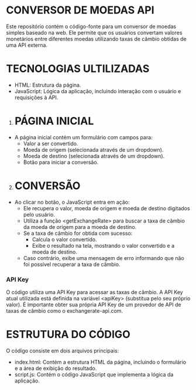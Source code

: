 # CONVERSOR DE MOEDAS API
Este repositório contém o código-fonte para um conversor de moedas simples baseado na web. Ele permite que os usuários convertam valores monetários entre diferentes moedas utilizando taxas de câmbio obtidas de uma API externa.

# TECNOLOGIAS ULTILIZADAS 
* HTML: Estrutura da página.
* JavaScript: Lógica da aplicação, incluindo interação com o usuário e requisições à API.


1. # PÁGINA INICIAL
*  A página inicial contém um formulário com campos para:
    * Valor a ser convertido.
    * Moeda de origem (selecionada através de um dropdown).
    * Moeda de destino (selecionada através de um dropdown).
    * Botão para iniciar a conversão.

2. # CONVERSÃO
* Ao clicar no botão, o JavaScript entra em ação:
    * Ele recupera o valor, moeda de origem e moeda de destino digitados pelo usuário.
    * Utiliza a função &lt;getExchangeRate&gt; para buscar a taxa de câmbio da moeda de origem para a moeda de destino.
    * Se a taxa de câmbio for obtida com sucesso:
        * Calcula o valor convertido.
        * Exibe o resultado na tela, mostrando o valor convertido e a moeda de destino.
    * Caso contrário, exibe uma mensagem de erro informando que não foi possível recuperar a taxa de câmbio.

### API Key
O código utiliza uma API Key para acessar as taxas de câmbio. A API Key atual utilizada está definida na variável &lt;apiKey&gt; (substitua pelo seu próprio valor). É importante obter sua própria API Key de um provedor de API de taxas de câmbio como o exchangerate-api.com. 

# ESTRUTURA DO CÓDIGO
O código consiste em dois arquivos principais:

* index.html: Contém a estrutura HTML da página, incluindo o formulário e a área de exibição do resultado.
* script.js: Contém o código JavaScript que implementa a lógica da aplicação.
